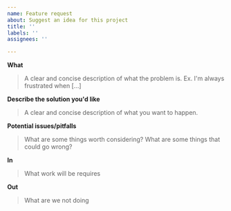 ```yaml
---
name: Feature request
about: Suggest an idea for this project
title: ''
labels: ''
assignees: ''

---
```


**What**
> A clear and concise description of what the problem is. Ex. I'm always frustrated when [...]

**Describe the solution you'd like**
> A clear and concise description of what you want to happen.

**Potential issues/pitfalls**
> What are some things worth considering? What are some things that could go wrong?

**In**
> What work will be requires

**Out**
> What are we not doing
